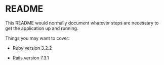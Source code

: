 # README

This README would normally document whatever steps are necessary to get the
application up and running.

Things you may want to cover:

* Ruby version 3.2.2

* Rails version 7.3.1
